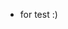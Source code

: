 - for test :)
<!---
Railgunzdx/Railgunzdx is a ✨ special ✨ repository because its `README.md` (this file) appears on your GitHub profile.
You can click the Preview link to take a look at your changes.
--->

